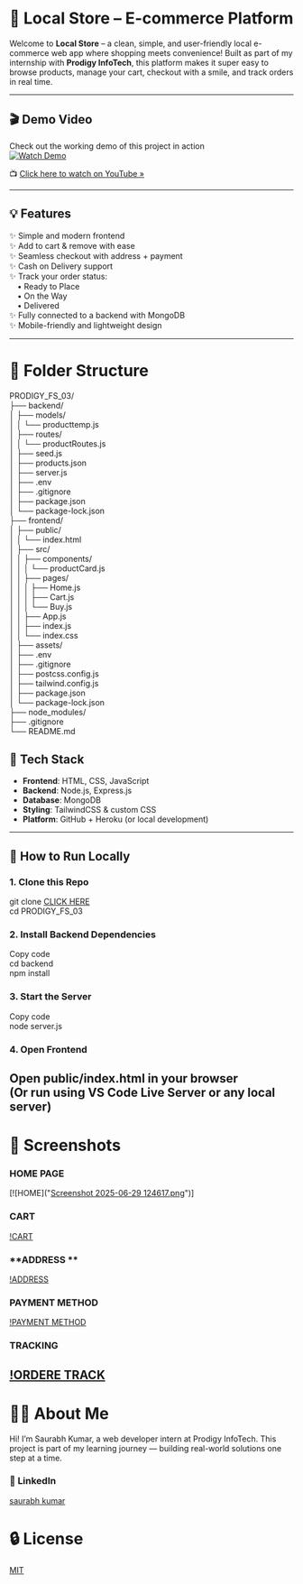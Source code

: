 # 🛒 Local Store – E-commerce Platform  

Welcome to **Local Store** – a clean, simple, and user-friendly local e-commerce web app where shopping meets convenience! Built as part of my internship with **Prodigy InfoTech**, this platform makes it super easy to browse products, manage your cart, checkout with a smile, and track orders in real time.  

---

## 🎬 Demo Video  

Check out the working demo of this project in action      
[![Watch Demo](https://img.youtube.com/vi/NP435pW361M/0.jpg)](https://youtu.be/NP435pW361M)  

📺 [Click here to watch on YouTube »](https://youtu.be/NP435pW361M)  

---

## 💡 Features  

✨ Simple and modern frontend    
✨ Add to cart & remove with ease   
✨ Seamless checkout with address + payment    
✨ Cash on Delivery support    
✨ Track your order status:    
 • Ready to Place    
 • On the Way  
 • Delivered    
✨ Fully connected to a backend with MongoDB    
✨ Mobile-friendly and lightweight design  

---
# **📁 Folder Structure**
PRODIGY_FS_03/  
├── backend/  
│   ├── models/  
│   │   └── producttemp.js  
│   ├── routes/  
│   │   └── productRoutes.js  
│   ├── seed.js  
│   ├── products.json  
│   ├── server.js  
│   ├── .env  
│   ├── .gitignore  
│   ├── package.json  
│   └── package-lock.json  
├── frontend/  
│   ├── public/  
│   │   └── index.html  
│   ├── src/  
│   │   ├── components/  
│   │   │   └── productCard.js  
│   │   ├── pages/  
│   │   │   ├── Home.js  
│   │   │   ├── Cart.js  
│   │   │   └── Buy.js  
│   │   ├── App.js  
│   │   ├── index.js  
│   │   └── index.css  
│   ├── assets/  
│   ├── .env  
│   ├── .gitignore  
│   ├── postcss.config.js  
│   ├── tailwind.config.js  
│   ├── package.json  
│   └── package-lock.json  
├── node_modules/  
├── .gitignore  
└── README.md    

## 🔧 Tech Stack  

- **Frontend**: HTML, CSS, JavaScript  
- **Backend**: Node.js, Express.js  
- **Database**: MongoDB  
- **Styling**: TailwindCSS & custom CSS  
- **Platform**: GitHub + Heroku (or local development)  

---

## 🚀 How to Run Locally  

### 1. Clone this Repo  
git clone [CLICK HERE](https://github.com/Saurabh9122-tech/PRODIGY_FS_03.git)    
cd PRODIGY_FS_03  
### **2. Install Backend Dependencies**      
Copy code  
cd backend  
npm install  
### **3. Start the Server**   
Copy code  
node server.js  
### **4. Open Frontend**  
Open public/index.html in your browser    
(Or run using VS Code Live Server or any local server)    
---
# **📸 Screenshots**  
### **HOME PAGE**  
[![HOME]("[Screenshot 2025-06-29 124617.png](https://github.com/Saurabh9122-tech/PRODIGY_FS_03/blob/main/Screenshot%202025-06-29%20124617.png)")]  
### **CART**  
[!CART]()
### **ADDRESS **  
[!ADDRESS]()  
### **PAYMENT METHOD**  
[!PAYMENT METHOD]()
### **TRACKING**  
[!ORDERE TRACK]()  
---
# **🙋‍♂️ About Me**
Hi! I’m Saurabh Kumar, a web developer intern at Prodigy InfoTech.
This project is part of my learning journey — building real-world solutions one step at a time.

### **🔗 LinkedIn**
  [saurabh kumar](www.linkedin.com/in/saurabh-kumar-9999s)   
# **🔒 License**
[MIT]()
